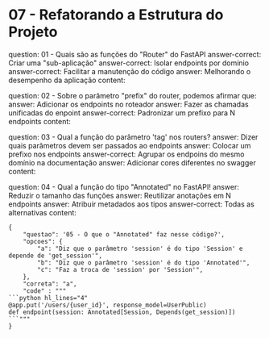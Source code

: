 # 07 - Refatorando a Estrutura do Projeto

<?quiz?>
question: 01 - Quais são as funções do "Router" do FastAPI
answer-correct: Criar uma "sub-aplicação"
answer-correct: Isolar endpoints por domínio
answer-correct: Facilitar a manutenção do código
answer: Melhorando o desempenho da aplicação
content:
<?/quiz?>

<?quiz?>
question: 02 - Sobre o parâmetro "prefix" do router, podemos afirmar que:
answer: Adicionar os endpoints no roteador
answer: Fazer as chamadas unificadas do enpoint 
answer-correct: Padronizar um prefixo para N endpoints
content:
<?/quiz?>

<?quiz?>
question: 03 - Qual a função do parâmetro 'tag' nos routers?
answer: Dizer quais parâmetros devem ser passados ao endpoints
answer: Colocar um prefixo nos endpoints
answer-correct: Agrupar os endpoins do mesmo domínio na documentação
answer: Adicionar cores diferentes no swagger
content:
<?/quiz?>

<?quiz?>
question: 04 - Qual a função do tipo "Annotated" no FastAPI!
answer: Reduzir o tamanho das funções
answer: Reutilizar anotações em N endpoints
answer: Atribuir metadados aos tipos
answer-correct: Todas as alternativas
content:
<?/quiz?>

```quiz
{
    "questao": '05 - O que o "Annotated" faz nesse código?',
	"opcoes": {
		"a": "Diz que o parâmetro 'session' é do tipo 'Session' e depende de 'get_session'",
		"b": "Diz que o parâmetro 'session' é do tipo 'Annotated'",
		"c": "Faz a troca de 'session' por 'Session'",
	},
	"correta": "a",
	"code" : """
```python hl_lines="4"
@app.put('/users/{user_id}', response_model=UserPublic)
def endpoint(session: Annotated[Session, Depends(get_session)])
```"""
}
```
